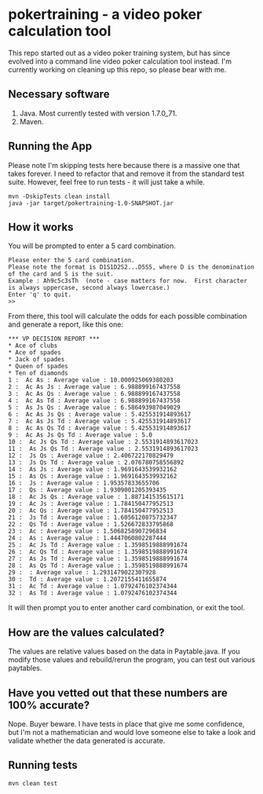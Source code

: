 # pokertraining - a video poker calculation tool

This repo started out as a video poker training system, but has since evolved into a command line video poker calculation tool instead.  I'm currently working on cleaning up this repo, so please bear with me.  

## Necessary software
1.  Java.  Most currently tested with version 1.7.0_71.
2.  Maven.

## Running the App

Please note I'm skipping tests here because there is a massive one that takes forever.  I need to refactor that and remove it from the standard test suite.  However, feel free to run tests - it will just take a while.
```
mvn -DskipTests clean install
java -jar target/pokertraining-1.0-SNAPSHOT.jar
```

## How it works

You will be prompted to enter a 5 card combination.

```
Please enter the 5 card combination.
Please note the format is D1S1D2S2...D5S5, where D is the denomination of the card and S is the suit.
Example : Ah9c5c3sTh  (note - case matters for now.  First character is always uppercase, second always lowercase.)
Enter 'q' to quit.
>>
```

From there, this tool will calculate the odds for each possible combination and generate a report, like this one:

```
*** VP DECISION REPORT ***
* Ace of clubs
* Ace of spades
* Jack of spades
* Queen of spades
* Ten of diamonds
1 :  Ac As : Average value : 10.000925069380203
2 :  Ac As Js : Average value : 6.988899167437558
3 :  Ac As Qs : Average value : 6.988899167437558
4 :  Ac As Td : Average value : 6.988899167437558
5 :  As Js Qs : Average value : 6.586493987049029
6 :  Ac As Js Qs : Average value : 5.425531914893617
7 :  Ac As Js Td : Average value : 5.425531914893617
8 :  Ac As Qs Td : Average value : 5.425531914893617
9 :  Ac As Js Qs Td : Average value : 5.0
10 :  Ac Js Qs Td : Average value : 2.5531914893617023
11 :  As Js Qs Td : Average value : 2.5531914893617023
12 :  Js Qs : Average value : 2.406722170829479
13 :  Js Qs Td : Average value : 2.076780758556892
14 :  As Js : Average value : 1.9691643539932162
15 :  As Qs : Average value : 1.9691643539932162
16 :  Js : Average value : 1.95357833655706
17 :  Qs : Average value : 1.9309001205393435
18 :  Ac Js Qs : Average value : 1.887141535615171
19 :  Ac Js : Average value : 1.784150477952513
20 :  Ac Qs : Average value : 1.784150477952513
21 :  Js Td : Average value : 1.6056120875732347
22 :  Qs Td : Average value : 1.526672833795868
23 :  Ac : Average value : 1.5068258907296834
24 :  As : Average value : 1.4447060802287444
25 :  Ac Js Td : Average value : 1.3598519888991674
26 :  Ac Qs Td : Average value : 1.3598519888991674
27 :  As Js Td : Average value : 1.3598519888991674
28 :  As Qs Td : Average value : 1.3598519888991674
29 :  : Average value : 1.2931479022307928
30 :  Td : Average value : 1.2072155411655874
31 :  Ac Td : Average value : 1.0792476102374344
32 :  As Td : Average value : 1.0792476102374344
```

It will then prompt you to enter another card combination, or exit the tool.

## How are the values calculated?

The values are relative values based on the data in Paytable.java.  If you modify those values and rebuild/rerun the program, you can test out various paytables.  

## Have you vetted out that these numbers are 100% accurate?

Nope.  Buyer beware.  I have tests in place that give me some confidence, but I'm not a mathematician and would love someone else to take a look and validate whether the data generated is accurate.

## Running tests

```
mvn clean test
```
